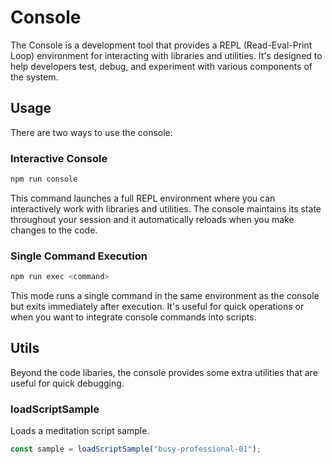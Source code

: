 # Console

The Console is a development tool that provides a REPL (Read-Eval-Print Loop) environment for interacting with libraries and utilities. It's designed to help developers test, debug, and experiment with various components of the system.

## Usage

There are two ways to use the console:

### Interactive Console

```bash
npm run console
```

This command launches a full REPL environment where you can interactively work with libraries and utilities. The console maintains its state throughout your session and it automatically reloads when you make changes to the code.

### Single Command Execution

```bash
npm run exec <command>
```

This mode runs a single command in the same environment as the console but exits immediately after execution. It's useful for quick operations or when you want to integrate console commands into scripts.

## Utils

Beyond the code libaries, the console provides some extra utilities that are useful for quick debugging.

### loadScriptSample

Loads a meditation script sample.

```ts
const sample = loadScriptSample("busy-professional-01");
```
